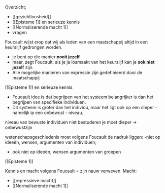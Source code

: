 Overzicht;
- [[gezichtloosheid]]
- [[Episteme 1]] en serieuze kennis
- [[Normaliserende macht 1]]
- vragen

Foucault wijst erop dat wij als leden van een maatschappij altijd in een keurslijf gedrongen worden.
- je bent op die manier **nooit jezelf**
- maar, zegt Foucault, als je je losmaakt van het keurslijf kan je **ook niet jezelf** zijn.
- Alle mogelijke manieren van expressie zijn gedefinieerd door de maatschappij

[[Episteme 1]] en serieuze kennis
- Foucault idee is dat begrijpen van het systeem belangrijker is dan het begrijpen van specifieke individuen.
- Dit systeem is groter dan het individu, maar het ligt ook op een dieper - namelijk ip een onbewust - niveau.

niveau van bewuste individuen niet bestuderen
je moet dieper -> onbewustzijn

wetenschapsgeschiedenis moet volgens Foucault de nadruk liggen:
-niet op ideeën, wensen, argumenten van individuen;
- ook niet op ideeën, wensen argumenten van groepen

[[Episteme 1]]

Kennis en macht volgens Foucault = zijn nauw verweven.
Macht:
- [[repressieve macht]]
- [[Normaliserende macht 1]]
